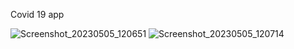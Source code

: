 Covid 19 app


![Screenshot_20230505_120651](https://user-images.githubusercontent.com/88942744/236392809-4206c668-f824-4026-9860-97b62a67ae4a.png)
![Screenshot_20230505_120714](https://user-images.githubusercontent.com/88942744/236392814-ee4ffe17-35ce-4b61-9ef0-4e867020fd5f.png)
